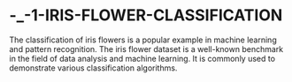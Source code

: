 # -_-1-IRIS-FLOWER-CLASSIFICATION
The classification of iris flowers is a popular example in machine learning and pattern recognition. The iris flower dataset is a well-known benchmark in the field of data analysis and machine learning. It is commonly used to demonstrate various classification algorithms.
